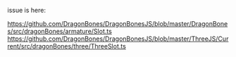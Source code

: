 issue is here:

https://github.com/DragonBones/DragonBonesJS/blob/master/DragonBones/src/dragonBones/armature/Slot.ts
https://github.com/DragonBones/DragonBonesJS/blob/master/ThreeJS/Current/src/dragonBones/three/ThreeSlot.ts
